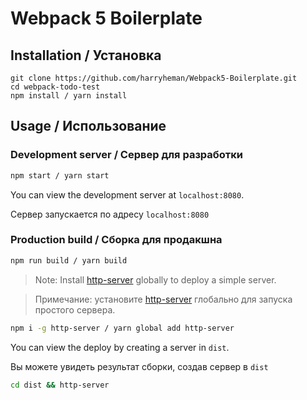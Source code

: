 # Webpack 5 Boilerplate

## Installation / Установка

```
git clone https://github.com/harryheman/Webpack5-Boilerplate.git
cd webpack-todo-test
npm install / yarn install
```

## Usage / Использование

### Development server / Сервер для разработки

```bash
npm start / yarn start
```

You can view the development server at `localhost:8080`.

Сервер запускается по адресу `localhost:8080`

### Production build / Сборка для продакшна

```bash
npm run build / yarn build
```

> Note: Install [http-server](https://www.npmjs.com/package/http-server) globally to deploy a simple server.

> Примечание: установите [http-server](https://www.npmjs.com/package/http-server) глобально для запуска простого сервера.

```bash
npm i -g http-server / yarn global add http-server
```

You can view the deploy by creating a server in `dist`.

Вы можете увидеть результат сборки, создав сервер в `dist`

```bash
cd dist && http-server
```
